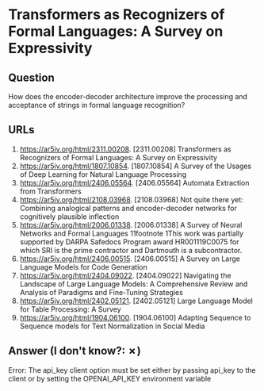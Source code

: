 # Transformers as Recognizers of Formal Languages: A Survey on Expressivity

## Question

How does the encoder-decoder architecture improve the processing and acceptance of strings in formal language recognition?

## URLs

1. https://ar5iv.org/html/2311.00208. [2311.00208] Transformers as Recognizers of Formal Languages: A Survey on Expressivity
2. https://ar5iv.org/html/1807.10854. [1807.10854] A Survey of the Usages of Deep Learning for Natural Language Processing
3. https://ar5iv.org/html/2406.05564. [2406.05564] Automata Extraction from Transformers
4. https://ar5iv.org/html/2108.03968. [2108.03968] Not quite there yet: Combining analogical patterns and encoder-decoder networks for cognitively plausible inflection
5. https://ar5iv.org/html/2006.01338. [2006.01338] A Survey of Neural Networks and Formal Languages 11footnote 1This work was partially supported by DARPA Safedocs Program award HR001119C0075 for which SRI is the prime contractor and Dartmouth is a subcontractor.
6. https://ar5iv.org/html/2406.00515. [2406.00515] A Survey on Large Language Models for Code Generation
7. https://ar5iv.org/html/2404.09022. [2404.09022] Navigating the Landscape of Large Language Models: A Comprehensive Review and Analysis of Paradigms and Fine-Tuning Strategies
8. https://ar5iv.org/html/2402.05121. [2402.05121] Large Language Model for Table Processing: A Survey
9. https://ar5iv.org/html/1904.06100. [1904.06100] Adapting Sequence to Sequence models for Text Normalization in Social Media

## Answer (I don't know?: ✗)

Error: The api_key client option must be set either by passing api_key to the client or by setting the OPENAI_API_KEY environment variable
